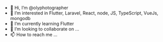- 👋 Hi, I’m @olyphotographer
- 👀 I’m interested in Flutter, Laravel, React, node, JS, TypeScript, VueJs, mongodb
- 🌱 I’m currently learning Flutter
- 💞️ I’m looking to collaborate on ...
- 📫 How to reach me ...

<!---
olyphotographer/olyphotographer is a ✨ special ✨ repository because its `README.md` (this file) appears on your GitHub profile.
You can click the Preview link to take a look at your changes.
--->

